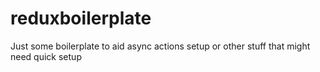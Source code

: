 # reduxboilerplate

Just some boilerplate to aid async actions setup or other stuff that might need quick setup
